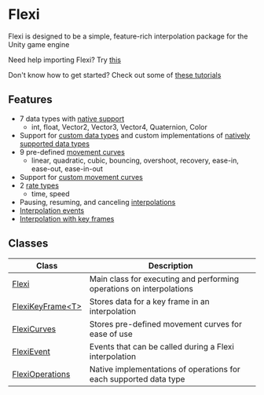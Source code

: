 # Flexi
Flexi is designed to be a simple, feature-rich interpolation package for the Unity game engine

Need help importing Flexi? Try [this](./Documentation/Tutorials/Install.md)

Don't know how to get started? Check out some of [these tutorials](./Documentation/Tutorials/Tutorials.md)

## Features
- 7 data types with [native support](./Documentation/FlexiOperations/FlexiOperations.md)
  - int, float, Vector2, Vector3, Vector4, Quaternion, Color
- Support for [custom data types](./Documentation/Flexi/InterpolateGeneric.md) and custom implementations of [natively supported data types](./Documentation/FlexiOperations/FlexiOperations.md)
- 9 pre-defined [movement curves](./Documentation/FlexiCurves/FlexiCurves.md)
  - linear, quadratic, cubic, bouncing, overshoot, recovery, ease-in, ease-out, ease-in-out
- Support for [custom movement curves](./Documentation/FlexiKeyFrame/FlexiKeyFrameConstructor.md)
- 2 [rate types](./Documentation/Flexi/Rate.md)
  - time, speed
- Pausing, resuming, and canceling [interpolations](./Documentation/Flexi/Flexi.md)
- [Interpolation events](./Documentation/FlexiEvent/FlexiEvent.md)
- [Interpolation with key frames](./Documentation/FlexiKeyFrame/FlexiKeyFrame.md)

## Classes
| Class | Description
| - | - |
| [Flexi](./Documentation/Flexi/Flexi.md) | Main class for executing and performing operations on interpolations |
| [FlexiKeyFrame\<T>](./Documentation/FlexiKeyFrame/FlexiKeyFrame.md) | Stores data for a key frame in an interpolation |
| [FlexiCurves](./Documentation/FlexiCurves/FlexiCurves.md) | Stores pre-defined movement curves for ease of use |
| [FlexiEvent](./Documentation/FlexiEvent/FlexiEvent.md) | Events that can be called during a Flexi interpolation |
| [FlexiOperations](./Documentation/FlexiOperations/FlexiOperations.md) | Native implementations of operations for each supported data type |
